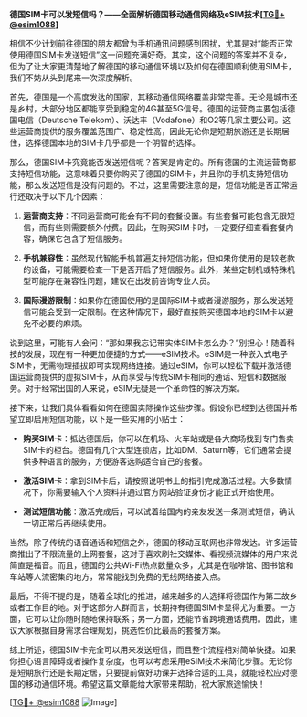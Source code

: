 **德国SIM卡可以发短信吗？——全面解析德国移动通信网络及eSIM技术[[TG💪+ @esim1088](https://t.me/s/esim1088)]**

相信不少计划前往德国的朋友都曾为手机通讯问题感到困扰，尤其是对“能否正常使用德国SIM卡发送短信”这一问题充满好奇。其实，这个问题的答案并不复杂，但为了让大家更清楚地了解德国的移动通信环境以及如何在德国顺利使用SIM卡，我们不妨从头到尾来一次深度解析。

首先，德国是一个高度发达的国家，其移动通信网络覆盖非常完善。无论是城市还是乡村，大部分地区都能享受到稳定的4G甚至5G信号。德国的运营商主要包括德国电信（Deutsche Telekom）、沃达丰（Vodafone）和O2等几家主要公司。这些运营商提供的服务覆盖范围广、稳定性高，因此无论你是短期旅游还是长期居住，选择德国本地的SIM卡几乎都是一个明智的选择。

那么，德国SIM卡究竟能否发送短信呢？答案是肯定的。所有德国的主流运营商都支持短信功能，这意味着只要你购买了德国的SIM卡，并且你的手机支持短信功能，那么发送短信是没有问题的。不过，这里需要注意的是，短信功能是否正常运行还取决于以下几个因素：

1. **运营商支持**：不同运营商可能会有不同的套餐设置。有些套餐可能包含无限短信，而有些则需要额外付费。因此，在购买SIM卡时，一定要仔细查看套餐内容，确保它包含了短信服务。

2. **手机兼容性**：虽然现代智能手机普遍支持短信功能，但如果你使用的是较老款的设备，可能需要检查一下是否开启了短信服务。此外，某些定制机或特殊机型可能存在兼容性问题，建议在出发前咨询专业人员。

3. **国际漫游限制**：如果你在德国使用的是国际SIM卡或者漫游服务，那么发送短信可能会受到一定限制。在这种情况下，最好直接购买德国本地的SIM卡以避免不必要的麻烦。

说到这里，可能有人会问：“那如果我忘记带实体SIM卡怎么办？”别担心！随着科技的发展，现在有一种更加便捷的方式——eSIM技术。eSIM是一种嵌入式电子SIM卡，无需物理插拔即可实现网络连接。通过eSIM，你可以轻松下载并激活德国运营商提供的虚拟SIM卡，从而享受与传统SIM卡相同的通话、短信和数据服务。对于经常出国的人来说，eSIM无疑是一个革命性的解决方案。

接下来，让我们具体看看如何在德国实际操作这些步骤。假设你已经到达德国并希望立即启用短信功能，以下是一些实用的小贴士：

- **购买SIM卡**：抵达德国后，你可以在机场、火车站或是各大商场找到专门售卖SIM卡的柜台。德国有几个大型连锁店，比如DM、Saturn等，它们通常会提供多种语言的服务，方便游客选购适合自己的套餐。

- **激活SIM卡**：拿到SIM卡后，请按照说明书上的指引完成激活过程。大多数情况下，你需要输入个人资料并通过官方网站验证身份才能正式开始使用。

- **测试短信功能**：激活完成后，可以试着给国内的亲友发送一条测试短信，确认一切正常后再继续使用。

当然，除了传统的语音通话和短信之外，德国的移动互联网也非常发达。许多运营商推出了不限流量的上网套餐，这对于喜欢刷社交媒体、看视频流媒体的用户来说简直是福音。而且，德国的公共Wi-Fi热点数量众多，尤其是在咖啡馆、图书馆和车站等人流密集的地方，常常能找到免费的无线网络接入点。

最后，不得不提的是，随着全球化的推进，越来越多的人选择将德国作为第二故乡或者工作目的地。对于这部分人群而言，长期持有德国SIM卡显得尤为重要。一方面，它可以让你随时随地保持联系；另一方面，还能节省跨境通话费用。因此，建议大家根据自身需求合理规划，挑选性价比最高的套餐方案。

综上所述，德国SIM卡完全可以用来发送短信，而且整个流程相对简单快捷。如果你担心语言障碍或者操作复杂度，也可以考虑采用eSIM技术来简化步骤。无论你是短期旅行还是长期定居，只要提前做好功课并选择合适的工具，就能轻松应对德国的移动通信环境。希望这篇文章能给大家带来帮助，祝大家旅途愉快！

[[TG💪+ @esim1088](https://t.me/s/esim1088) ![Image](https://i.postimg.cc/4NQfJmqS/Snipaste-2025-05-13-00-14-12.png)]